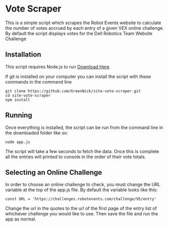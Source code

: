 # Vote Scraper
This is a simple script which scrapes the Robot Events website to calculate the number of votes accrued by each entry of a given VEX online challenge. By default the script displays votes for the Dell Robotics Team Website Challenge

## Installation
This script requires Node.js to run
[Download Here](https://nodejs.org/en/)

If git is installed on your computer you can install the script with these commands in the command line
```
git clone https://github.com/GreenNick/site-vote-scraper.git
cd site-vote-scraper
npm install
```

## Running
Once everything is installed, the script can be run from the command line in the downloaded folder like so:
```
node app.js
```
The script will take a few seconds to fetch the data. Once this is complete all the entries will printed to console in the order of their vote totals.

## Selecting an Online Challenge
In order to choose an online challenge to check, you must change the URL variable at the top of the app.js file.
By default the variable looks like this:
```
const URL = 'https://challenges.robotevents.com/challenge/95/entry'
```
Change the url in the quotes to the url of the first page of the entry list of whichever challenge you would like to use. Then save the file and run the app as normal.